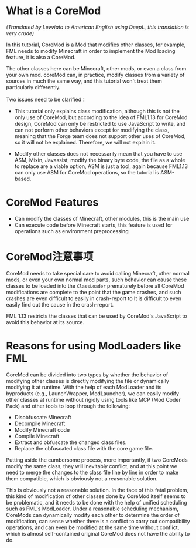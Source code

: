 # What is a CoreMod
_(Translated by Levviata to American English using DeepL, this translation is very crude)_

In this tutorial, CoreMod is a Mod that modifies other classes, for example, FML needs to modify Minecraft in order to implement the Mod loading feature, it is also a CoreMod.

The other classes here can be Minecraft, other mods, or even a class from your own mod. coreMod can, in practice, modify classes from a variety of sources in much the same way, and this tutorial won't treat them particularly differently.

Two issues need to be clarified：

* This tutorial only explains class modification, although this is not the only use of CoreMod, but according to the idea of FML1.13 for CoreMod design, CoreMod can only be restricted to use JavaScript to write, and can not perform other behaviors except for modifying the class, meaning that the Forge team does not support other uses of CoreMod, so it will not be explained. Therefore, we will not explain it.

* Modify other classes does not necessarily mean that you have to use ASM, Mixin, Javassist, modify the binary byte code, the file as a whole to replace are a viable option, ASM is just a tool, again because FML1.13 can only use ASM for CoreMod operations, so the tutorial is ASM-based.

# CoreMod Features

* Can modify the classes of Minecraft, other modules, this is the main use
* Can execute code before Minecraft starts, this feature is used for operations such as environment preprocessing

# CoreMod注意事项

CoreMod needs to take special care to avoid calling Minecraft, other normal mods, or even your own normal mod parts, such behavior can cause these classes to be loaded into the `ClassLoader` prematurely before all CoreMod modifications are complete to the point that the game crashes, and such crashes are even difficult to easily in crash-report to It is difficult to even easily find out the cause in the crash-report.

FML 1.13 restricts the classes that can be used by CoreMod's JavaScript to avoid this behavior at its source.

# Reasons for using ModLoaders like FML

CoreMod can be divided into two types by whether the behavior of modifying other classes is directly modifying the file or dynamically modifying it at runtime. With the help of each ModLoader and its byproducts (e.g., LaunchWrapper, ModLauncher), we can easily modify other classes at runtime without rigidly using tools like MCP (Mod Coder Pack) and other tools to loop through the following:
* Disobfuscate Minecraft
* Decompile Minecraft
* Modify Minecraft code
* Compile Minecraft
* Extract and obfuscate the changed class files.
* Replace the obfuscated class file with the core game file.

Putting aside the cumbersome process, more importantly, if two CoreMods modify the same class, they will inevitably conflict, and at this point we need to merge the changes to the class file line by line in order to make them compatible, which is obviously not a reasonable solution.

This is obviously not a reasonable solution. In the face of this fatal problem, this kind of modification of other classes done by CoreMod itself seems to be problematic, and it needs to be done with the help of unified scheduling such as FML's ModLoader. Under a reasonable scheduling mechanism, CoreMods can dynamically modify each other to determine the order of modification, can sense whether there is a conflict to carry out compatibility operations, and can even be modified at the same time without conflict, which is almost self-contained original CoreMod does not have the ability to do.

